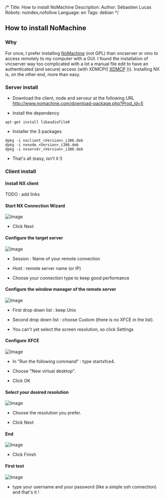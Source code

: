 /*
Title: How to install NoMachine
Description: 
Author: Sébastien Lucas
Robots: noindex,nofollow
Language: en
Tags: debian
*/
## How to install NoMachine

### Why
For once, I prefer installing  [NoMachine](http://www.nomachine.com/) (not GPL) than vncserver or vino to access remotely to my computer with a GUI. I found the installation of vncserver way too complicated with a lot a manual file edit to have an authenticated (and secure) access  (with XDMCP(( [XDMCP](http://fr.wikipedia.org/wiki/Special:Search?search=XDMCP) ))). Installing NX is, on the other end, more than easy.

### Server install

*	Download the client, node and serveur at the following URL http://www.nomachine.com/download-package.php?Prod_Id=5

*	Install the dependency

```
apt-get install libaudiofile0
```


*	Installer the 3 packages

```
dpkg -i nxclient_<Version>_i386.deb 
dpkg -i nxnode_<Version>_i386.deb 
dpkg -i nxserver_<Version>_i386.deb 
```


*	That's all (easy, isn't it !)
### Client install

#### Install NX client
TODO : add links
#### Start NX Connection Wizard

![Image](/fr/debian/nxclient01.png)

*	Click Next
#### Configure the target server

![Image](/fr/debian/nxclient02.png)

*	Session : Name of your remote connection

*	Host : remote server name (or IP)

*	Choose your connection type to keep good performance
#### Configure the window manager of the remote server

![Image](/fr/debian/nxclient03.png)

*	First drop down list : keep Unix

*	Second drop down list : choose Custom (there is no XFCE in the list).

*	You can't yet select the screen resolution, so click Settings
#### Configure XFCE

![Image](/fr/debian/nxclient04.png)

*	In "Run the following command" : type startxfce4.

*	Choose "New virtual desktop".

*	Click OK
#### Select your desired resolution

![Image](/fr/debian/nxclient05.png)

*	Choose the resolution you prefer.

*	Click Next
#### End

![Image](/fr/debian/nxclient06.png)

*	Click Finish
#### First test

![Image](/fr/debian/nxclient07.png)

*	type your username and your password (like a simple ssh connection) and that's it !

